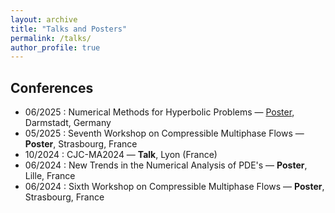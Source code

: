 ```yaml
---
layout: archive
title: "Talks and Posters"
permalink: /talks/
author_profile: true
---
```


## Conferences
- 06/2025 : Numerical Methods for Hyperbolic Problems — [Poster](filess/Poster_2_ChristinaMahmoud.pdf), Darmstadt, Germany
- 05/2025 : Seventh Workshop on Compressible Multiphase Flows — **Poster**, Strasbourg, France
- 10/2024 : CJC-MA2024 — **Talk**, Lyon (France)
- 06/2024 : New Trends in the Numerical Analysis of PDE's — **Poster**, Lille, France
- 06/2024 : Sixth Workshop on Compressible Multiphase Flows — **Poster**, Strasbourg, France